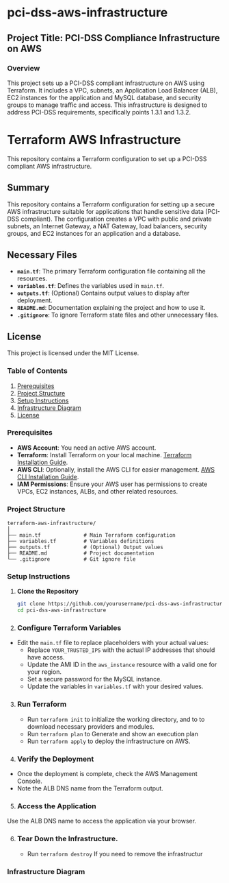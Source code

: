 # pci-dss-aws-infrastructure

## Project Title: PCI-DSS Compliance Infrastructure on AWS

### Overview
This project sets up a PCI-DSS compliant infrastructure on AWS using Terraform. It includes a VPC, subnets, an Application Load Balancer (ALB), EC2 instances for the application and MySQL database, and security groups to manage traffic and access. This infrastructure is designed to address PCI-DSS requirements, specifically points 1.3.1 and 1.3.2.

# Terraform AWS Infrastructure

This repository contains a Terraform configuration to set up a PCI-DSS compliant AWS infrastructure.

## Summary

This repository contains a Terraform configuration for setting up a secure AWS infrastructure suitable for applications that handle sensitive data (PCI-DSS compliant). The configuration creates a VPC with public and private subnets, an Internet Gateway, a NAT Gateway, load balancers, security groups, and EC2 instances for an application and a database.

## Necessary Files

- **`main.tf`**: The primary Terraform configuration file containing all the resources.
- **`variables.tf`**: Defines the variables used in `main.tf`.
- **`outputs.tf`**: (Optional) Contains output values to display after deployment.
- **`README.md`**: Documentation explaining the project and how to use it.
- **`.gitignore`**: To ignore Terraform state files and other unnecessary files.

## License

This project is licensed under the MIT License.


### Table of Contents
1. [Prerequisites](#prerequisites)
2. [Project Structure](#project-structure)
3. [Setup Instructions](#setup-instructions)
4. [Infrastructure Diagram](#infrastructure-diagram)
5. [License](#license)

### Prerequisites
- **AWS Account**: You need an active AWS account.
- **Terraform**: Install Terraform on your local machine. [Terraform Installation Guide](https://learn.hashicorp.com/tutorials/terraform/install-cli).
- **AWS CLI**: Optionally, install the AWS CLI for easier management. [AWS CLI Installation Guide](https://docs.aws.amazon.com/cli/latest/userguide/cli-configure-quickstart.html).
- **IAM Permissions**: Ensure your AWS user has permissions to create VPCs, EC2 instances, ALBs, and other related resources.

### Project Structure
```
terraform-aws-infrastructure/
│
├── main.tf              # Main Terraform configuration
├── variables.tf         # Variables definitions
├── outputs.tf           # (Optional) Output values
├── README.md            # Project documentation
└── .gitignore           # Git ignore file
```
### Setup Instructions

1. **Clone the Repository**
   ```bash
   git clone https://github.com/yourusername/pci-dss-aws-infrastructure.git
   cd pci-dss-aws-infrastructure

2. ### Configure Terraform Variables

- Edit the `main.tf` file to replace placeholders with your actual values:
   - Replace `YOUR_TRUSTED_IPS` with the actual IP addresses that should have access.
   - Update the AMI ID in the `aws_instance` resource with a valid one for your region.
   - Set a secure password for the MySQL instance.
   - Update the variables in `variables.tf` with your desired values.

3. ### Run Terraform
   - Run `terraform init` to initialize the working directory, and to to download necessary providers and modules.
   - Run `terraform plan` to Generate and show an execution plan
   - Run `terraform apply` to deploy the infrastructure on AWS.
     
4. ### Verify the Deployment
- Once the deployment is complete, check the AWS Management Console.
- Note the ALB DNS name from the Terraform output.

5. ### Access the Application
Use the ALB DNS name to access the application via your browser.

6. ### Tear Down the Infrastructure.
   - Run `terraform destroy` If you need to remove the infrastructur

### Infrastructure Diagram

